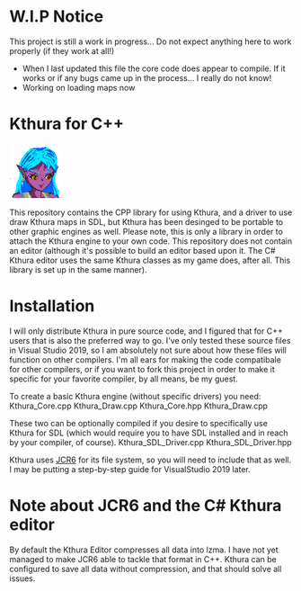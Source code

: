 # W.I.P Notice

This project is still a work in progress...
Do not expect anything here to work properly (if they work at all!)
- When I last updated this file the core code does appear to compile. If it works or if any bugs came up in the process... I really do not know!
- Working on loading maps now

# Kthura for C++

![Kthura](https://raw.githubusercontent.com/TrickyGameTools/KthuraTextEditor/master/Properties/Kthura.png)

This repository contains the CPP library for using Kthura, and a driver to use draw Kthura maps in SDL, but Kthura has been desinged to be portable to other graphic engines as well. Please note, this is only a library in order to attach the Kthura engine to your own code. This repository does not contain an editor (although it's possible to build an editor based upon it. The C# Kthura editor uses the same Kthura classes as my game does, after all. This library is set up in the same manner).

# Installation

I will only distribute Kthura in pure source code, and I figured that for C++ users that is also the preferred way to go. I've only tested these source files in Visual Studio 2019, so I am absolutely not sure about how these files will function on other compilers. I'm all ears for making the code compatibale for other compilers, or if you want to fork this project in order to make it specific for your favorite compiler, by all means, be my guest.

To create a basic Kthura engine (without specific drivers) you need:
Kthura_Core.cpp
Kthura_Draw.cpp
Kthura_Core.hpp
Kthura_Draw.cpp

These two can be optionally compiled if you desire to specifically use Kthura for SDL (which would require you to have SDL installed and in reach by your compiler, of course).
Kthura_SDL_Driver.cpp
Kthura_SDL_Driver.hpp

Kthura uses [JCR6](https://github.com/jcr6/JCR6_CPP) for its file system, so you will need to include that as well.
I may be putting a step-by-step guide for VisualStudio 2019 later.

# Note about JCR6 and the C# Kthura editor

By default the Kthura Editor compresses all data into lzma. I have not yet managed to make JCR6 able to tackle that format in C++. Kthura can be configured to save all data without compression, and that should solve all issues.
